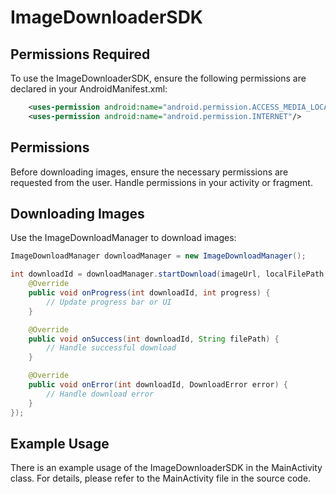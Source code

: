 # ImageDownloaderSDK


## Permissions Required
To use the ImageDownloaderSDK, ensure the following permissions are declared in your AndroidManifest.xml:

```xml
    <uses-permission android:name="android.permission.ACCESS_MEDIA_LOCATION"/>
    <uses-permission android:name="android.permission.INTERNET"/>
```

## Permissions
Before downloading images, ensure the necessary permissions are requested from the user. Handle permissions in your activity or fragment.

## Downloading Images
Use the ImageDownloadManager to download images:

```java
ImageDownloadManager downloadManager = new ImageDownloadManager();

int downloadId = downloadManager.startDownload(imageUrl, localFilePath, new DownloadListener() {
    @Override
    public void onProgress(int downloadId, int progress) {
        // Update progress bar or UI
    }

    @Override
    public void onSuccess(int downloadId, String filePath) {
        // Handle successful download
    }

    @Override
    public void onError(int downloadId, DownloadError error) {
        // Handle download error
    }
});
```

## Example Usage

There is an example usage of the ImageDownloaderSDK in the MainActivity class. For details, please refer to the MainActivity file in the source code.
  
